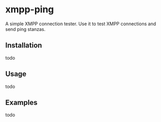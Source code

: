 # xmpp-ping

A simple XMPP connection tester. Use it to test XMPP connections and send ping stanzas.

## Installation
todo


## Usage
todo

## Examples
todo


